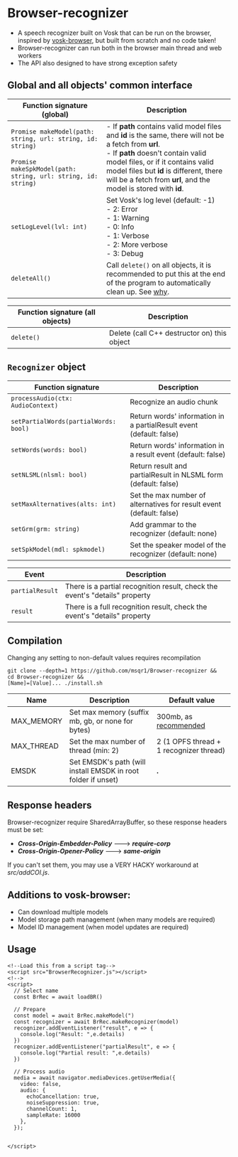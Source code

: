 # Browser-recognizer
- A speech recognizer built on Vosk that can be run on the browser, inspired by [vosk-browser](https://github.com/ccoreilly/vosk-browser), but built from scratch and no code taken!
- Browser-recognizer can run both in the browser main thread and web workers
- The API also designed to have strong exception safety
## Global and all objects' common interface 
| Function signature (global) | Description |
|---|---|
| ```Promise makeModel(path: string, url: string, id: string)```<br><br>```Promise makeSpkModel(path: string, url: string, id: string)``` | - If **path** contains valid model files and **id** is the same, there will not be a fetch from **url**.<br>- If **path** doesn't contain valid model files, or if it contains valid model files but **id** is different, there will be a fetch from **url**, and the model is stored with **id**. |
| ```setLogLevel(lvl: int)``` | Set Vosk's log level (default: -1) <br>- 2: Error<br>- 1: Warning<br>- 0: Info <br>- 1: Verbose<br>- 2: More verbose<br>- 3: Debug |
| ```deleteAll()``` | Call ```delete()``` on all objects, it is recommended to put this at the end of the program to automatically clean up. See [why](https://emscripten.org/docs/getting_started/FAQ.html#what-does-exiting-the-runtime-mean-why-don-t-atexit-s-run).|

| Function signature (all objects) | Description
|---|---|
| ```delete()``` | Delete (call C++ destructor on) this object
## ```Recognizer``` object
| Function signature | Description |
|---|---|
| ```processAudio(ctx: AudioContext)``` | Recognize an audio chunk 
| ```setPartialWords(partialWords: bool)``` | Return words' information in a partialResult event (default: false) |
| ```setWords(words: bool)``` | Return words' information in a result event (default: false) |
| ```setNLSML(nlsml: bool)``` | Return result and partialResult in NLSML form (default: false) |
| ```setMaxAlternatives(alts: int)``` | Set the max number of alternatives for result event (default: false) |
| ```setGrm(grm: string)``` | Add grammar to the recognizer (default: none) |
| ```setSpkModel(mdl: spkmodel)``` | Set the speaker model of the recognizer (default: none) |

| Event | Description |
|---|---|
| ```partialResult``` | There is a partial recognition result, check the event's "details" property |
| ```result``` | There is a full recognition result, check the event's "details" property |
## Compilation
Changing any setting to non-default values requires recompilation
```
git clone --depth=1 https://github.com/msqr1/Browser-recognizer &&
cd Browser-recognizer &&
[Name]=[Value]... ./install.sh
```
| Name | Description | Default value |
|---|---|---|
| MAX_MEMORY | Set max memory (suffix mb, gb, or none for bytes) | 300mb, as [recommended](https://alphacephei.com/vosk/models) |
| MAX_THREAD | Set the max number of thread (min: 2) | 2 (1 OPFS thread + 1 recognizer thread) |
| EMSDK | Set EMSDK's path (will install EMSDK in root folder if unset) | **.** |
## Response headers
Browser-recognizer require SharedArrayBuffer, so these response headers must be set:
- ***Cross-Origin-Embedder-Policy*** ---> ***require-corp***
- ***Cross-Origin-Opener-Policy*** ---> ***same-origin***

If you can't set them, you may use a VERY HACKY workaround at *src/addCOI.js*.
## Additions to vosk-browser:
- Can download multiple models
- Model storage path management (when many models are required)
- Model ID management (when model updates are required)

## Usage
```
<!--Load this from a script tag-->
<script src="BrowserRecognizer.js"></script>
<!-->
<script>
  // Select name
  const BrRec = await loadBR()

  // Prepare 
  const model = await BrRec.makeModel(")
  const recognizer = await BrRec.makeRecognizer(model)
  recognizer.addEventListener("result", e => {
    console.log("Result: ",e.details)
  })
  recognizer.addEventListener("partialResult", e => {
    console.log("Partial result: ",e.details)
  })

  // Process audio
  media = await navigator.mediaDevices.getUserMedia({
    video: false,
    audio: {
      echoCancellation: true,
      noiseSuppression: true,
      channelCount: 1,
      sampleRate: 16000
    },
  });


</script>
```
